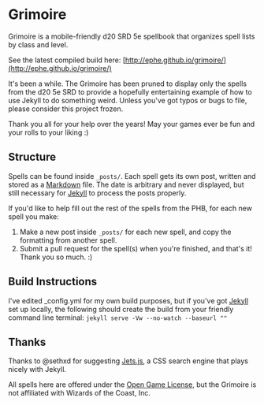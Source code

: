 # Grimoire

Grimoire is a mobile-friendly d20 SRD 5e spellbook that organizes spell lists by class and level.

See the latest compiled build here: [http://ephe.github.io/grimoire/](http://ephe.github.io/grimoire/)

It's been a while. The Grimoire has been pruned to display only the spells from the d20 5e SRD to provide a hopefully entertaining example of how to use Jekyll to do something weird. Unless you've got typos or bugs to file, please consider this project frozen.

Thank you all for your help over the years! May your games ever be fun and your rolls to your liking :)

## Structure

Spells can be found inside `_posts/`. Each spell gets its own post, written and stored as a [Markdown](http://daringfireball.net/projects/markdown/basics) file. The date is arbitrary and never displayed, but still necessary for [Jekyll](http://jekyllrb.com) to process the posts properly.

If you'd like to help fill out the rest of the spells from the PHB, for each new spell you make:

1. Make a new post inside `_posts/` for each new spell, and copy the formatting from another spell.
2. Submit a pull request for the spell(s) when you're finished, and that's it! Thank you so much. :)

## Build Instructions

I've edited _config.yml for my own build purposes, but if you've got [Jekyll](http://jekyllrb.com) set up locally, the following should create the build from your friendly command line terminal:
`jekyll serve -Vw --no-watch --baseurl ""`

## Thanks

Thanks to @sethxd for suggesting [Jets.js](http://nexts.github.io/Jets.js/), a CSS search engine that plays nicely with Jekyll.

All spells here are offered under the [Open Game License](http://5e.d20srd.org/ogl.htm), but the Grimoire is not affiliated with Wizards of the Coast, Inc.
